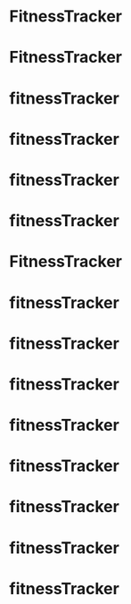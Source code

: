 # FitnessTracker
# FitnessTracker
# fitnessTracker
# fitnessTracker
# fitnessTracker
# fitnessTracker
# FitnessTracker
# fitnessTracker
# fitnessTracker
# fitnessTracker
# fitnessTracker
# fitnessTracker
# fitnessTracker
# fitnessTracker
# fitnessTracker
